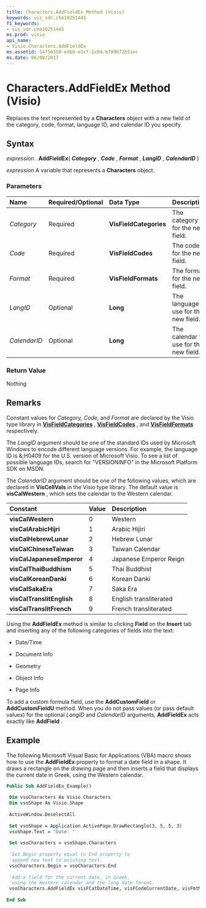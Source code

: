 ```yaml
---
title: Characters.AddFieldEx Method (Visio)
keywords: vis_sdr.chm10251445
f1_keywords:
- vis_sdr.chm10251445
ms.prod: visio
api_name:
- Visio.Characters.AddFieldEx
ms.assetid: 14f56159-ed60-e1cf-1c04-b789672b51ec
ms.date: 06/08/2017
---
```



# Characters.AddFieldEx Method (Visio)

Replaces the text represented by a  **Characters** object with a new field of the category, code, format, language ID, and calendar ID you specify.


## Syntax

 _expression_ . **AddFieldEx**( **_Category_** , **_Code_** , **_Format_** , **_LangID_** , **_CalendarID_** )

 _expression_ A variable that represents a **Characters** object.


### Parameters



|**Name**|**Required/Optional**|**Data Type**|**Description**|
|:-----|:-----|:-----|:-----|
| _Category_|Required| **VisFieldCategories**| The category for the new field.|
| _Code_|Required| **VisFieldCodes**|The code for the new field.|
| _Format_|Required| **VisFieldFormats**|The format for the new field.|
| _LangID_|Optional| **Long**|The language to use for the new field. |
| _CalendarID_|Optional| **Long**|The calendar to use for the new field.|

### Return Value

Nothing


## Remarks

Constant values for  _Category, Code_, and  _Format_ are declared by the Visio type library in **[VisFieldCategories](Visio.visfieldcategories.md)** , **[VisFieldCodes](Visio.visfieldcodes.md)** , and **[VisFieldFormats](Visio.visfieldformats.md)** respectively.

The  _LangID_ argument should be one of the standard IDs used by Microsoft Windows to encode different language versions. For example, the language ID is &;H0409 for the U.S. version of Microsoft Visio. To see a list of possible language IDs, search for "VERSIONINFO" in the Microsoft Platform SDK on MSDN.

The  _CalendarID_ argument should be one of the following values, which are declared in **VisCellVals** in the Visio type library. The default value is **visCalWestern** , which sets the calendar to the Western calendar.



|**Constant**|**Value**|**Description**|
|:-----|:-----|:-----|
| **visCalWestern**|0|Western|
| **visCalArabicHijri**|1|Arabic Hijiri|
| **visCalHebrewLunar**|2|Hebrew Lunar|
| **visCalChineseTaiwan**|3|Taiwan Calendar|
| **visCalJapaneseEmperor**|4|Japanese Emperor Reign|
| **visCalThaiBuddhism**|5|Thai Buddhist|
| **visCalKoreanDanki**|6|Korean Danki|
| **visCalSakaEra**|7|Saka Era|
| **visCalTranslitEnglish**|8| English transliterated|
| **visCalTranslitFrench**|9| French transliterated|
Using the  **AddFieldEx** method is similar to clicking **Field** on the **Insert** tab and inserting any of the following categories of fields into the text:


- Date/Time
    
- Document Info
    
- Geometry
    
- Object Info
    
- Page Info
    


To add a custom formula field, use the  **AddCustomField** or **AddCustomFieldU** method. When you do not pass values (or pass default values) for the optional _LangID_ and _CalendarID_ arguments, **AddFieldEx** acts exactly like **AddField** .


## Example

The following Microsoft Visual Basic for Applications (VBA) macro shows how to use the  **AddFieldEx** property to format a date field in a shape. It draws a rectangle on the drawing page and then inserts a field that displays the current date in Greek, using the Western calendar.


```vb
Public Sub AddFieldEx_Example() 
 
 Dim vsoCharacters As Visio.Characters 
 Dim vsoShape As Visio.Shape 
 
 ActiveWindow.DeselectAll 
 
 Set vsoShape = Application.ActivePage.DrawRectangle(3, 5, 5, 3) 
 vsoShape.Text = "Date: " 
 
 Set vsoCharacters = vsoShape.Characters 
 
 'Set Begin property equal to End property to 
 'append new text to existing text. 
 vsoCharacters.Begin = vsoCharacters.End 
 
 'Add a field for the current date, in Greek, 
 'using the Western calendar and the long date format. 
 vsoCharacters.AddFieldEx visFCatDateTime, visFCodeCurrentDate, visFmtMsoDateLong, 1032, visCalWestern 
 
End Sub
```


